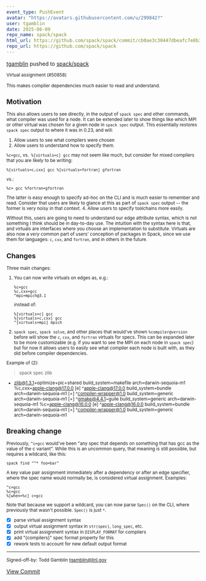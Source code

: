 ```yaml
---
event_type: PushEvent
avatar: "https://avatars.githubusercontent.com/u/299842?"
user: tgamblin
date: 2025-06-09
repo_name: spack/spack
html_url: https://github.com/spack/spack/commit/cb0ae3c30447dbeafc7e8b332bc6210eced08935
repo_url: https://github.com/spack/spack
---
```


<a href='https://github.com/tgamblin' target='_blank'>tgamblin</a> pushed to <a href='https://github.com/spack/spack' target='_blank'>spack/spack</a>

<small>Virtual assignment (#50858)

This makes compiler dependencies much easier to read and understand.

## Motivation

This also allows users to see directly, in the output of `spack spec`
and other commands, what compiler was used for a node. It can be extended
later to show things like which MPI or other virtual was chosen for a
given node in `spack spec` output.  This essentially restores `spack spec`
output to where it was in 0.23, and will:

  1. Allow users to see what compilers were chosen
  2. Allow users to understand how to specify them. 

`%c=gcc`, vs.` %[virtuals=c] gcc` may not seem like much, but consider for
mixed compilers that you are likely to be writing:

```
%[virtuals=c,cxx] gcc %[virtuals=fortran] gfortran
```

vs.:

```
%c= gcc %fortran=gfortran
```

The latter is easy enough to specify ad-hoc on the CLI and is much easier
to remember and read.  Consider that users are likely to glance at this as
part of `spack spec` output -- the former is very noisy in that context.
4. Allow users to specify toolchains more easily.

Without this, users are going to need to understand our edge attribute
syntax, which is not something I think should be in day-to-day use. The
intuition with the syntax here is that, and virtuals are interfaces where
you choose an implementation to substitute.  Virtuals are also now a
*very* common part of users' conception of packages in Spack, since we use
them for languages: `c`, `cxx`, and `fortran`, and in others in the future.

## Changes
Three main changes:

1. You can now write virtuals on edges as, e.g.:
    ```
    %c=gcc
    %c,cxx=gcc
    ^mpi=mpich@3.1
    ```
    instead of:
    ```
    %[virtuals=c] gcc
    %[virtuals=c,cxx] gcc
    ^[virtuals=mpi] mpich
    ```
5. `spack spec`, `spack solve`, and other places that would've shown
`%compiler@version` before will show the `c`, `cxx`, and `fortran`
virtuals for specs. This can be expanded later to be more customizable
(e.g. if you want to see the MPI on each node in `spack spec`) but for
now it allows users to easily see what compiler each node is built with,
as they did before compiler dependencies.

Example of (2):

> spack spec zlib
 -   zlib@1.3.1+optimize+pic+shared build_system=makefile arch=darwin-sequoia-m1 %c,cxx=apple-clang@17.0.0
[e]      ^apple-clang@17.0.0 build_system=bundle arch=darwin-sequoia-m1
[+]      ^compiler-wrapper@1.0 build_system=generic arch=darwin-sequoia-m1
[+]      ^gmake@4.4.1~guile build_system=generic arch=darwin-sequoia-m1 %c=apple-clang@16.0.0
[e]          ^apple-clang@16.0.0 build_system=bundle arch=darwin-sequoia-m1
[+]          ^compiler-wrapper@1.0 build_system=generic arch=darwin-sequoia-m1

## Breaking change

Previously, `^c=gcc` would've been "any spec that depends on something
that has gcc as the value of the c variant". While this is an uncommon
query, that meaning is still possible, but requires a wildcard, like
this:

```
spack find "^* foo=bar"
```

A key value pair assignment immediately after a dependency or after an
edge specifier, where the spec name would normally be, is considered
virtual assignment. Examples:

```
^c=gcc
%c=gcc
%[when=%c] c=gcc
```

Note that because we support a wildcard, you can now parse `Spec()`
on the CLI, where previously that wasn't possible. `Spec()` is just `*`.

- [x] parse virtual assignment syntax
- [x] output virtual assignment syntax in `str(spec)`, `long_spec`, etc.
- [x] print virtual assignment syntax in `DISPLAY_FORMAT` for compilers
- [x] add "{compilers}" spec format property for this
- [x] rework tests to account for new default output format

---------

Signed-off-by: Todd Gamblin <tgamblin@llnl.gov></small>

<a href='https://github.com/spack/spack/commit/cb0ae3c30447dbeafc7e8b332bc6210eced08935' target='_blank'>View Commit</a>